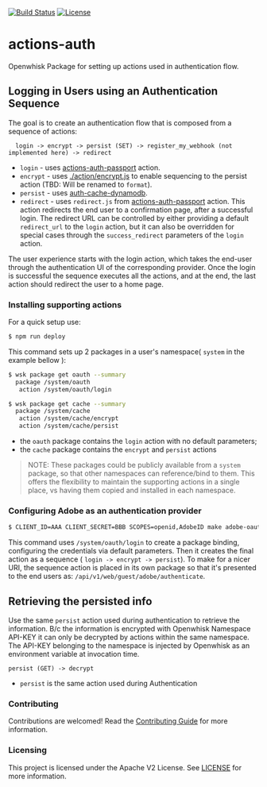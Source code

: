 [![Build Status](https://travis-ci.com/adobe/adobeio-cna-actions-auth.svg?branch=master)](https://travis-ci.com/adobe/adobeio-cna-actions-auth)
[![License](https://img.shields.io/badge/License-Apache%202.0-blue.svg)](https://opensource.org/licenses/Apache-2.0)


# actions-auth
Openwhisk Package for setting up actions used in authentication flow.

## Logging in Users using an Authentication Sequence

The goal is to create an authentication flow that is composed from a sequence of actions:

```
  login -> encrypt -> persist (SET) -> register_my_webhook (not implemented here) -> redirect
```

* `login` - uses [actions-auth-passport](https://git.corp.adobe.com/CNA/actions-auth-passport) action.
* `encrypt` - uses [./action/encrypt.js](action/encrypt.js) to enable sequencing to the persist action (TBD: Will be renamed to `format`).
* `persist` - uses [auth-cache-dynamodb](https://git.corp.adobe.com/CNA/auth-cache-dynamodb).
* `redirect` - uses `redirect.js` from [actions-auth-passport](https://git.corp.adobe.com/CNA/actions-auth-passport) action. This action redirects the end user to a confirmation page, after a successful login. The redirect URL can be controlled by either providing a default `redirect_url` to the `login` action, but it can also be overridden for special cases through the `success_redirect` parameters of the `login` action.

The user experience starts with the login action, which takes the end-user through the authentication UI of the corresponding provider. Once the login is successful the sequence executes all the actions, and at the end, the last action should redirect the user to a home page.

### Installing supporting actions

For a quick setup use:

```bash
$ npm run deploy
```

This command sets up 2 packages in a user's namespace( `system` in the example bellow ):

```bash
$ wsk package get oauth --summary
  package /system/oauth
   action /system/oauth/login

$ wsk package get cache --summary
  package /system/cache
   action /system/cache/encrypt
   action /system/cache/persist
```

* the `oauth` package contains the `login` action with no default parameters;
* the `cache` package contains the `encrypt` and `persist` actions

> NOTE: These packages could be publicly available from a `system` package,
so that other namespaces can reference/bind to them. This offers the flexibility to
maintain the supporting actions in a single place, vs having them copied and installed
in each namespace.

### Configuring Adobe as an authentication provider

```bash
$ CLIENT_ID=AAA CLIENT_SECRET=BBB SCOPES=openid,AdobeID make adobe-oauth
```

This command uses `/system/oauth/login` to create a package binding,
configuring the credentials via default parameters. Then it creates the final action as a sequence ( `login -> encrypt -> persist`). To make for a nicer URI, the sequence action is placed in its own package so that it's presented to the end users as: `/api/v1/web/guest/adobe/authenticate`.

## Retrieving the persisted info

Use the same `persist` action used during authentication to retrieve the information. B/c the information is encrypted with Openwhisk Namespace API-KEY it can only be decrypted by actions within the same namespace. The API-KEY belonging to the namespace is injected by Openwhisk as an environment variable at invocation time.

```
persist (GET) -> decrypt
```
* `persist` is the same action used during Authentication

### Contributing

Contributions are welcomed! Read the [Contributing Guide](./.github/CONTRIBUTING.md) for more information.

### Licensing

This project is licensed under the Apache V2 License. See [LICENSE](LICENSE) for more information.
